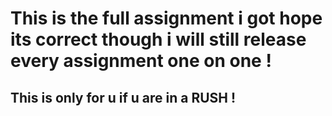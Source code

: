 # This is the full assignment i got hope its correct though i will still release every assignment one on one !
## This is only for u if u are in a RUSH !
